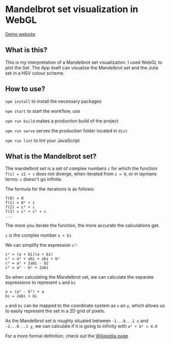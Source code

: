 # Mandelbrot set visualization in WebGL
[Demo website](https://larqqa.github.io/mandelbrot-visualization/)

## What is this?
This is my interpretation of a Mandelbrot set visualization.
I used WebGL to plot the Set. The App itself can visualize the Mandelbrot set and the Julia set in a HSV colour scheme.

## How to use?

`npm install` to install the necessary packages

`npm start` to start the workflow, use

`npm run build` makes a production build of the project

`npm run serve` serves the production folder located in `dist`

`npm run lint`  to lint your JavaScript

## What is the Mandelbrot set?

The mandelbrot set is a set of complex numbers `c` for which the function `f(z) = z2 + c` does not diverge, when iterated from `z = 0`, or in laymans terms: `c` doesn't go infinite.

The formula for the iterations is as follows:
```
f(0) = 0
f(1) = 0² + c
f(2) = c² + c
f(3) = c² + c² + c
...
```

The more you iterate the function, the more accurate the calculations get.

`c` is the complex number `a + bi`

We can simplify the expression `c²`:
```
c² = (a + bi)(a + bi)
c² = a² + abi + abi + b²
c² = a² + 2abi - b2
c² = a² - b² + 2abi
```

So when calculating the Mandelbrot set, we can calculate the separate expressions to represent `a` and `bi`
```
a = (a² - b²) + a
bi = 2abi + bi
```

`a` and `bi` can be mapped to the coordinate system as `x` an `y`, which allows us to easily represent the set in a 2D grid of pixels.

As the Mandelbrot set is roughly situated between `-1...0...1 x` and `-2...0...1 y`, we can calculate if it is going to infinity with `a² + b² > 4.0`


For a more formal definition, check out the [Wikipedia page](https://en.wikipedia.org/wiki/Mandelbrot_set)
